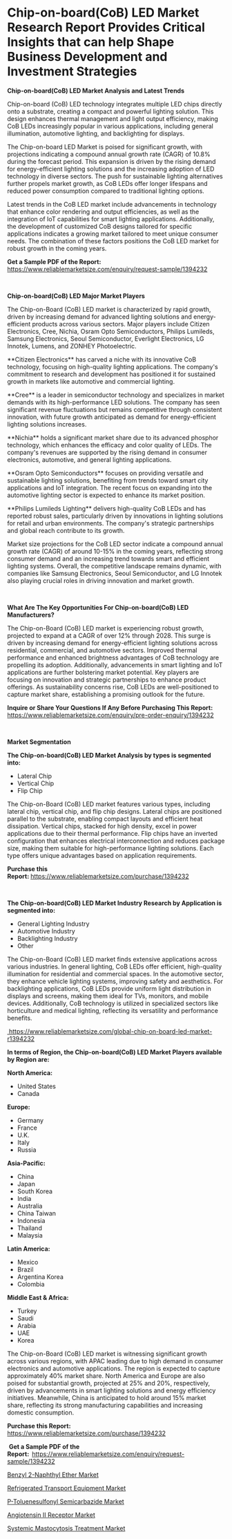 <p><h1>Chip-on-board(CoB) LED Market Research Report Provides Critical Insights that can help Shape Business Development and Investment Strategies</h1></p><p><strong>Chip-on-board(CoB) LED Market Analysis and Latest Trends</strong></p>
<p><p>Chip-on-board (CoB) LED technology integrates multiple LED chips directly onto a substrate, creating a compact and powerful lighting solution. This design enhances thermal management and light output efficiency, making CoB LEDs increasingly popular in various applications, including general illumination, automotive lighting, and backlighting for displays.</p><p>The Chip-on-board LED Market is poised for significant growth, with projections indicating a compound annual growth rate (CAGR) of 10.8% during the forecast period. This expansion is driven by the rising demand for energy-efficient lighting solutions and the increasing adoption of LED technology in diverse sectors. The push for sustainable lighting alternatives further propels market growth, as CoB LEDs offer longer lifespans and reduced power consumption compared to traditional lighting options.</p><p>Latest trends in the CoB LED market include advancements in technology that enhance color rendering and output efficiencies, as well as the integration of IoT capabilities for smart lighting applications. Additionally, the development of customized CoB designs tailored for specific applications indicates a growing market tailored to meet unique consumer needs. The combination of these factors positions the CoB LED market for robust growth in the coming years.</p></p>
<p><strong>Get a Sample PDF of the Report:&nbsp;</strong> <a href="https://www.reliablemarketsize.com/enquiry/request-sample/1394232">https://www.reliablemarketsize.com/enquiry/request-sample/1394232</a></p>
<p>&nbsp;</p>
<p><strong>Chip-on-board(CoB) LED Major Market Players</strong></p>
<p><p>The Chip-on-Board (CoB) LED market is characterized by rapid growth, driven by increasing demand for advanced lighting solutions and energy-efficient products across various sectors. Major players include Citizen Electronics, Cree, Nichia, Osram Opto Semiconductors, Philips Lumileds, Samsung Electronics, Seoul Semiconductor, Everlight Electronics, LG Innotek, Lumens, and ZONHEY Photoelectric.</p><p>**Citizen Electronics** has carved a niche with its innovative CoB technology, focusing on high-quality lighting applications. The company's commitment to research and development has positioned it for sustained growth in markets like automotive and commercial lighting.</p><p>**Cree** is a leader in semiconductor technology and specializes in market demands with its high-performance LED solutions. The company has seen significant revenue fluctuations but remains competitive through consistent innovation, with future growth anticipated as demand for energy-efficient lighting solutions increases.</p><p>**Nichia** holds a significant market share due to its advanced phosphor technology, which enhances the efficacy and color quality of LEDs. The company's revenues are supported by the rising demand in consumer electronics, automotive, and general lighting applications.</p><p>**Osram Opto Semiconductors** focuses on providing versatile and sustainable lighting solutions, benefiting from trends toward smart city applications and IoT integration. The recent focus on expanding into the automotive lighting sector is expected to enhance its market position.</p><p>**Philips Lumileds Lighting** delivers high-quality CoB LEDs and has reported robust sales, particularly driven by innovations in lighting solutions for retail and urban environments. The company's strategic partnerships and global reach contribute to its growth.</p><p>Market size projections for the CoB LED sector indicate a compound annual growth rate (CAGR) of around 10-15% in the coming years, reflecting strong consumer demand and an increasing trend towards smart and efficient lighting systems. Overall, the competitive landscape remains dynamic, with companies like Samsung Electronics, Seoul Semiconductor, and LG Innotek also playing crucial roles in driving innovation and market growth.</p></p>
<p>&nbsp;</p>
<p><strong>What Are The Key Opportunities For Chip-on-board(CoB) LED Manufacturers?</strong></p>
<p><p>The Chip-on-Board (CoB) LED market is experiencing robust growth, projected to expand at a CAGR of over 12% through 2028. This surge is driven by increasing demand for energy-efficient lighting solutions across residential, commercial, and automotive sectors. Improved thermal performance and enhanced brightness advantages of CoB technology are propelling its adoption. Additionally, advancements in smart lighting and IoT applications are further bolstering market potential. Key players are focusing on innovation and strategic partnerships to enhance product offerings. As sustainability concerns rise, CoB LEDs are well-positioned to capture market share, establishing a promising outlook for the future.</p></p>
<p><strong>Inquire or Share Your Questions If Any Before Purchasing This Report:</strong> <a href="https://www.reliablemarketsize.com/enquiry/pre-order-enquiry/1394232">https://www.reliablemarketsize.com/enquiry/pre-order-enquiry/1394232</a></p>
<p>&nbsp;</p>
<p><strong>Market Segmentation</strong></p>
<p><strong>The Chip-on-board(CoB) LED Market Analysis by types is segmented into:</strong></p>
<p><ul><li>Lateral Chip</li><li>Vertical Chip</li><li>Flip Chip</li></ul></p>
<p><p>The Chip-on-Board (CoB) LED market features various types, including lateral chip, vertical chip, and flip chip designs. Lateral chips are positioned parallel to the substrate, enabling compact layouts and efficient heat dissipation. Vertical chips, stacked for high density, excel in power applications due to their thermal performance. Flip chips have an inverted configuration that enhances electrical interconnection and reduces package size, making them suitable for high-performance lighting solutions. Each type offers unique advantages based on application requirements.</p></p>
<p><strong>Purchase this Report:&nbsp;</strong><a href="https://www.reliablemarketsize.com/purchase/1394232">https://www.reliablemarketsize.com/purchase/1394232</a></p>
<p>&nbsp;</p>
<p><strong>The Chip-on-board(CoB) LED Market Industry Research by Application is segmented into:</strong></p>
<p><ul><li>General Lighting Industry</li><li>Automotive Industry</li><li>Backlighting Industry</li><li>Other</li></ul></p>
<p><p>The Chip-on-Board (CoB) LED market finds extensive applications across various industries. In general lighting, CoB LEDs offer efficient, high-quality illumination for residential and commercial spaces. In the automotive sector, they enhance vehicle lighting systems, improving safety and aesthetics. For backlighting applications, CoB LEDs provide uniform light distribution in displays and screens, making them ideal for TVs, monitors, and mobile devices. Additionally, CoB technology is utilized in specialized sectors like horticulture and medical lighting, reflecting its versatility and performance benefits.</p></p>
<p><a href="https://www.reliablemarketsize.com/global-chip-on-board-led-market-r1394232">&nbsp;https://www.reliablemarketsize.com/global-chip-on-board-led-market-r1394232</a></p>
<p><strong>In terms of Region, the Chip-on-board(CoB) LED Market Players available by Region are:</strong></p>
<p>
    <p> <strong> North America: </strong>
        <ul>
            <li>United States</li>
            <li>Canada</li>
        </ul>
        </p> 
    <p> <strong> Europe: </strong>
        <ul>
            <li>Germany</li>
            <li>France</li>
            <li>U.K.</li>
            <li>Italy</li>
            <li>Russia</li>
        </ul>
        </p> 
    <p> <strong> Asia-Pacific: </strong>
        <ul>
            <li>China</li>
            <li>Japan</li>
            <li>South Korea</li>
            <li>India</li>
            <li>Australia</li>
            <li>China Taiwan</li>
            <li>Indonesia</li>
            <li>Thailand</li>
            <li>Malaysia</li>
        </ul>
        </p> 
    <p> <strong> Latin America: </strong>
        <ul>
            <li>Mexico</li>
            <li>Brazil</li>
            <li>Argentina Korea</li>
            <li>Colombia</li>
        </ul>
        </p> 
    <p> <strong> Middle East & Africa: </strong>
        <ul>
            <li>Turkey</li>
            <li>Saudi</li>
            <li>Arabia</li>
            <li>UAE</li>
            <li>Korea</li>
        </ul>
    </p>
    </p>
<p><p>The Chip-on-Board (CoB) LED market is witnessing significant growth across various regions, with APAC leading due to high demand in consumer electronics and automotive applications. The region is expected to capture approximately 40% market share. North America and Europe are also poised for substantial growth, projected at 25% and 20%, respectively, driven by advancements in smart lighting solutions and energy efficiency initiatives. Meanwhile, China is anticipated to hold around 15% market share, reflecting its strong manufacturing capabilities and increasing domestic consumption.</p></p>
<p><strong>Purchase this Report: </strong><a href="https://www.reliablemarketsize.com/purchase/1394232">https://www.reliablemarketsize.com/purchase/1394232</a></p>
<p>&nbsp;<strong>Get a Sample PDF of the Report:&nbsp;&nbsp;</strong><a href="https://www.reliablemarketsize.com/enquiry/request-sample/1394232">https://www.reliablemarketsize.com/enquiry/request-sample/1394232</a></p>
<p><strong></strong></p>
<p><p><a href="https://issuu.com/reportprime-2/docs/benzyl-2-naphthyl-ether-market-size_8a72f064e1491c">Benzyl 2-Naphthyl Ether Market</a></p><p><a href="https://www.linkedin.com/pulse/refrigerated-transport-equipment-market-forecasts-trends-impact-ikm1c?trackingId=jSRMxy%2FMQDCwBWPKvRIfHg%3D%3D">Refrigerated Transport Equipment Market</a></p><p><a href="https://issuu.com/reportprime-2/docs/p-toluenesulfonyl-semicarbazide-mar_05b9d33044c81a">P-Toluenesulfonyl Semicarbazide Market</a></p><p><a href="https://www.linkedin.com/pulse/what-current-future-prospects-angiotensin-ii-receptor-market-pptee?trackingId=4C25UaLYTA29J4xIaGy8kQ%3D%3D">Angiotensin II Receptor Market</a></p><p><a href="https://www.linkedin.com/pulse/what-current-future-prospects-systemic-mastocytosis-treatment-wkz7e?trackingId=zi6FIxWbS4COGjrjomihKQ%3D%3D">Systemic Mastocytosis Treatment Market</a></p></p>